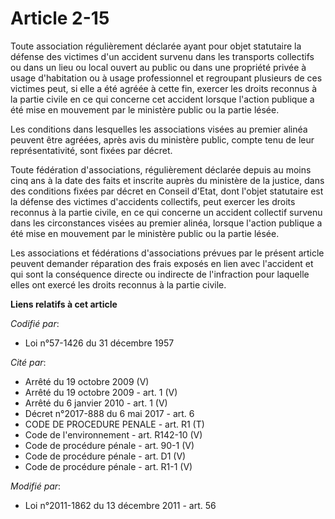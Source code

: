 # Article 2-15

Toute association régulièrement déclarée ayant pour objet statutaire la défense des victimes d'un accident survenu dans les
transports collectifs ou dans un lieu ou local ouvert au public ou dans une propriété privée à usage d'habitation ou à usage
professionnel et regroupant plusieurs de ces victimes peut, si elle a été agréée à cette fin, exercer les droits reconnus à
la partie civile en ce qui concerne cet accident lorsque l'action publique a été mise en mouvement par le ministère public ou
la partie lésée.

Les conditions dans lesquelles les associations visées au premier alinéa peuvent être agréées, après avis du ministère
public, compte tenu de leur représentativité, sont fixées par décret.

Toute fédération d'associations, régulièrement déclarée depuis au moins cinq ans à la date des faits et inscrite auprès du
ministère de la justice, dans des conditions fixées par décret en Conseil d'Etat, dont l'objet statutaire est la défense des
victimes d'accidents collectifs, peut exercer les droits reconnus à la partie civile, en ce qui concerne un accident
collectif survenu dans les circonstances visées au premier alinéa, lorsque l'action publique a été mise en mouvement par le
ministère public ou la partie lésée.

Les associations et fédérations d'associations prévues par le présent article peuvent demander réparation des frais exposés
en lien avec l'accident et qui sont la conséquence directe ou indirecte de l'infraction pour laquelle elles ont exercé les
droits reconnus à la partie civile.

**Liens relatifs à cet article**

_Codifié par_:

  - Loi n°57-1426 du 31 décembre 1957

_Cité par_:

  - Arrêté du 19 octobre 2009 (V)
  - Arrêté du 19 octobre 2009 - art. 1 (V)
  - Arrêté du 6 janvier 2010 - art. 1 (V)
  - Décret n°2017-888 du 6 mai 2017 - art. 6
  - CODE DE PROCEDURE PENALE - art. R1 (T)
  - Code de l'environnement - art. R142-10 (V)
  - Code de procédure pénale - art. 90-1 (V)
  - Code de procédure pénale - art. D1 (V)
  - Code de procédure pénale - art. R1-1 (V)

_Modifié par_:

  - Loi n°2011-1862 du 13 décembre 2011 - art. 56
